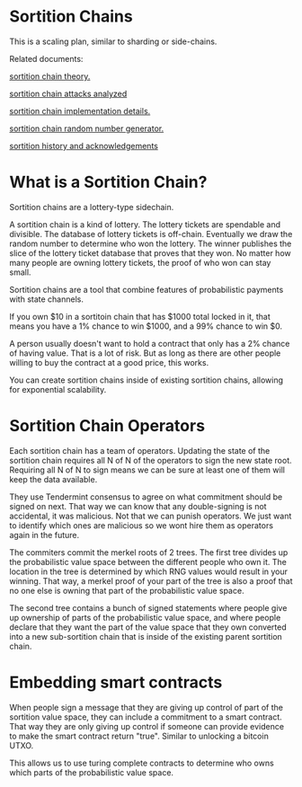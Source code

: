 Sortition Chains
=========

This is a scaling plan, similar to sharding or side-chains.

Related documents:

[sortition chain theory.](./sortition_chains_theory.md)

[sortition chain attacks analyzed](./sortition_chains_defense.md)

[sortition chain implementation details.](./sortition_chains_implementation.md)

[sortition chain random number generator.](./sortition_chains_random.md)

[sortition history and acknowledgements](./sortition_chain_history.md)


What is a Sortition Chain?
=========

Sortition chains are a lottery-type sidechain.

A sortition chain is a kind of lottery.
The lottery tickets are spendable and divisible.
The database of lottery tickets is off-chain.
Eventually we draw the random number to determine who won the lottery.
The winner publishes the slice of the lottery ticket database that proves that they won.
No matter how many people are owning lottery tickets, the proof of who won can stay small.

Sortition chains are a tool that combine features of probabilistic payments with state channels. 

If you own $10 in a sortitoin chain that has $1000 total locked in it, that means you have a 1% chance to win $1000, and a 99% chance to win $0.

A person usually doesn't want to hold a contract that only has a 2% chance of having value. That is a lot of risk. But as long as there are other people willing to buy the contract at a good price, this works.

You can create sortition chains inside of existing sortition chains, allowing for exponential scalability.

Sortition Chain Operators
======

Each sortition chain has a team of operators. Updating the state of the sortition chain requires all N of N of the operators to sign the new state root.
Requiring all N of N to sign means we can be sure at least one of them will keep the data available.

They use Tendermint consensus to agree on what commitment should be signed on next.
That way we can know that any double-signing is not accidental, it was malicious.
Not that we can punish operators. We just want to identify which ones are malicious so we wont hire them as operators again in the future.

The commiters commit the merkel roots of 2 trees. The first tree divides up the probabilistic value space between the different people who own it. The location in the tree is determined by which RNG values would result in your winning. That way, a merkel proof of your part of the tree is also a proof that no one else is owning that part of the probabilistic value space.

The second tree contains a bunch of signed statements where people give up ownership of parts of the probabilistic value space, and where people declare that they want the part of the value space that they own converted into a new sub-sortition chain that is inside of the existing parent sortition chain.


Embedding smart contracts
========

When people sign a message that they are giving up control of part of the sortition value space, they can include a commitment to a smart contract. That way they are only giving up control if someone can provide evidence to make the smart contract return "true". Similar to unlocking a bitcoin UTXO.

This allows us to use turing complete contracts to determine who owns which parts of the probabilistic value space.

